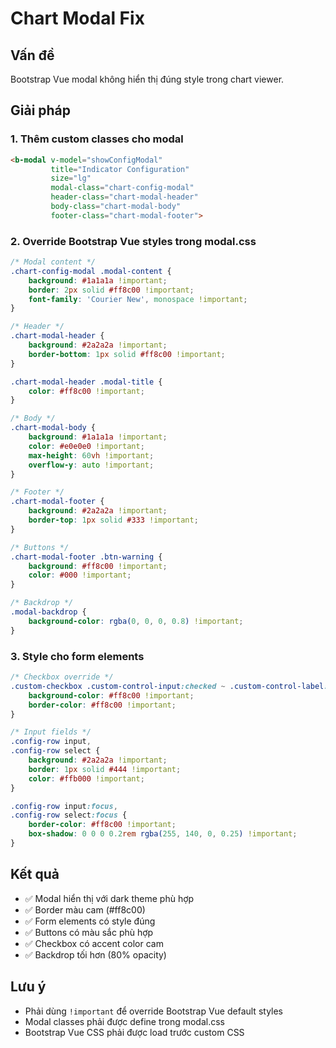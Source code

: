# Chart Modal Fix

## Vấn đề

Bootstrap Vue modal không hiển thị đúng style trong chart viewer.

## Giải pháp

### 1. Thêm custom classes cho modal

```html
<b-modal v-model="showConfigModal" 
         title="Indicator Configuration" 
         size="lg"
         modal-class="chart-config-modal"
         header-class="chart-modal-header"
         body-class="chart-modal-body"
         footer-class="chart-modal-footer">
```

### 2. Override Bootstrap Vue styles trong modal.css

```css
/* Modal content */
.chart-config-modal .modal-content {
    background: #1a1a1a !important;
    border: 2px solid #ff8c00 !important;
    font-family: 'Courier New', monospace !important;
}

/* Header */
.chart-modal-header {
    background: #2a2a2a !important;
    border-bottom: 1px solid #ff8c00 !important;
}

.chart-modal-header .modal-title {
    color: #ff8c00 !important;
}

/* Body */
.chart-modal-body {
    background: #1a1a1a !important;
    color: #e0e0e0 !important;
    max-height: 60vh !important;
    overflow-y: auto !important;
}

/* Footer */
.chart-modal-footer {
    background: #2a2a2a !important;
    border-top: 1px solid #333 !important;
}

/* Buttons */
.chart-modal-footer .btn-warning {
    background: #ff8c00 !important;
    color: #000 !important;
}

/* Backdrop */
.modal-backdrop {
    background-color: rgba(0, 0, 0, 0.8) !important;
}
```

### 3. Style cho form elements

```css
/* Checkbox override */
.custom-checkbox .custom-control-input:checked ~ .custom-control-label::before {
    background-color: #ff8c00 !important;
    border-color: #ff8c00 !important;
}

/* Input fields */
.config-row input,
.config-row select {
    background: #2a2a2a !important;
    border: 1px solid #444 !important;
    color: #ffb000 !important;
}

.config-row input:focus,
.config-row select:focus {
    border-color: #ff8c00 !important;
    box-shadow: 0 0 0 0.2rem rgba(255, 140, 0, 0.25) !important;
}
```

## Kết quả

- ✅ Modal hiển thị với dark theme phù hợp
- ✅ Border màu cam (#ff8c00)
- ✅ Form elements có style đúng
- ✅ Buttons có màu sắc phù hợp
- ✅ Checkbox có accent color cam
- ✅ Backdrop tối hơn (80% opacity)

## Lưu ý

- Phải dùng `!important` để override Bootstrap Vue default styles
- Modal classes phải được define trong modal.css
- Bootstrap Vue CSS phải được load trước custom CSS
